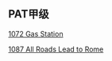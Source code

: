 ## PAT甲级

[1072 Gas Station](https://github.com/srdczk/PAT/blob/master/A1072.cc)

[1087 All Roads Lead to Rome](https://github.com/srdczk/PAT/blob/master/A1087.cc)
